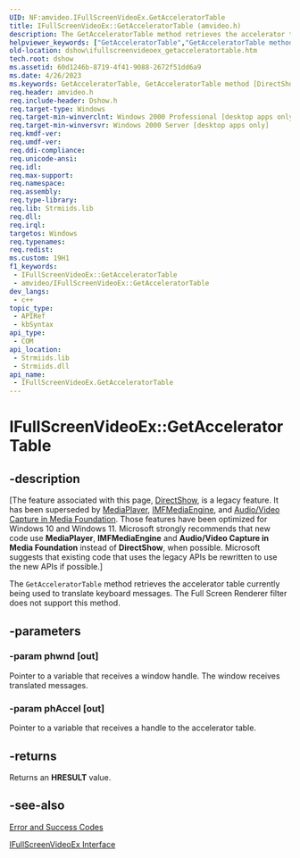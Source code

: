 ```yaml
---
UID: NF:amvideo.IFullScreenVideoEx.GetAcceleratorTable
title: IFullScreenVideoEx::GetAcceleratorTable (amvideo.h)
description: The GetAcceleratorTable method retrieves the accelerator table currently being used to translate keyboard messages. The Full Screen Renderer filter does not support this method.
helpviewer_keywords: ["GetAcceleratorTable","GetAcceleratorTable method [DirectShow]","GetAcceleratorTable method [DirectShow]","IFullScreenVideoEx interface","IFullScreenVideoEx interface [DirectShow]","GetAcceleratorTable method","IFullScreenVideoEx.GetAcceleratorTable","IFullScreenVideoEx::GetAcceleratorTable","IFullScreenVideoExGetAcceleratorTable","amvideo/IFullScreenVideoEx::GetAcceleratorTable","dshow.ifullscreenvideoex_getacceleratortable"]
old-location: dshow\ifullscreenvideoex_getacceleratortable.htm
tech.root: dshow
ms.assetid: 60d1246b-8719-4f41-9088-2672f51dd6a9
ms.date: 4/26/2023
ms.keywords: GetAcceleratorTable, GetAcceleratorTable method [DirectShow], GetAcceleratorTable method [DirectShow],IFullScreenVideoEx interface, IFullScreenVideoEx interface [DirectShow],GetAcceleratorTable method, IFullScreenVideoEx.GetAcceleratorTable, IFullScreenVideoEx::GetAcceleratorTable, IFullScreenVideoExGetAcceleratorTable, amvideo/IFullScreenVideoEx::GetAcceleratorTable, dshow.ifullscreenvideoex_getacceleratortable
req.header: amvideo.h
req.include-header: Dshow.h
req.target-type: Windows
req.target-min-winverclnt: Windows 2000 Professional [desktop apps only]
req.target-min-winversvr: Windows 2000 Server [desktop apps only]
req.kmdf-ver: 
req.umdf-ver: 
req.ddi-compliance: 
req.unicode-ansi: 
req.idl: 
req.max-support: 
req.namespace: 
req.assembly: 
req.type-library: 
req.lib: Strmiids.lib
req.dll: 
req.irql: 
targetos: Windows
req.typenames: 
req.redist: 
ms.custom: 19H1
f1_keywords:
 - IFullScreenVideoEx::GetAcceleratorTable
 - amvideo/IFullScreenVideoEx::GetAcceleratorTable
dev_langs:
 - c++
topic_type:
 - APIRef
 - kbSyntax
api_type:
 - COM
api_location:
 - Strmiids.lib
 - Strmiids.dll
api_name:
 - IFullScreenVideoEx.GetAcceleratorTable
---
```


# IFullScreenVideoEx::GetAcceleratorTable


## -description

\[The feature associated with this page, [DirectShow](/windows/win32/directshow/directshow), is a legacy feature. It has been superseded by [MediaPlayer](/uwp/api/Windows.Media.Playback.MediaPlayer), [IMFMediaEngine](/windows/win32/api/mfmediaengine/nn-mfmediaengine-imfmediaengine), and [Audio/Video Capture in Media Foundation](windows/win32/medfound/audio-video-capture-in-media-foundation). Those features have been optimized for Windows 10 and Windows 11. Microsoft strongly recommends that new code use **MediaPlayer**, **IMFMediaEngine** and **Audio/Video Capture in Media Foundation** instead of **DirectShow**, when possible. Microsoft suggests that existing code that uses the legacy APIs be rewritten to use the new APIs if possible.\]

The <code>GetAcceleratorTable</code> method retrieves the accelerator table currently being used to translate keyboard messages. The Full Screen Renderer filter does not support this method.

## -parameters

### -param phwnd [out]

Pointer to a variable that receives a window handle. The window receives translated messages.

### -param phAccel [out]

Pointer to a variable that receives a handle to the accelerator table.

## -returns

Returns an <b>HRESULT</b> value.

## -see-also

<a href="/windows/desktop/DirectShow/error-and-success-codes">Error and Success Codes</a>



<a href="/windows/desktop/api/amvideo/nn-amvideo-ifullscreenvideoex">IFullScreenVideoEx Interface</a>